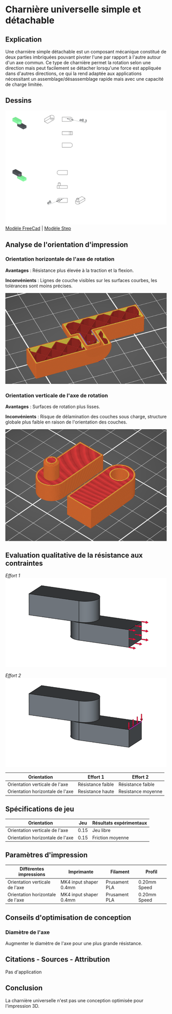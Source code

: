 # Charnière universelle simple et détachable
## Explication
Une charnière simple détachable est un composant mécanique constitué de deux parties imbriquées pouvant pivoter l'une par rapport à l'autre autour d'un axe commun. Ce type de charnière permet la rotation selon une direction mais peut facilement se détacher lorsqu'une force est appliquée dans d'autres directions, ce qui la rend adaptée aux applications nécessitant un assemblage/désassemblage rapide mais avec une capacité de charge limitée.

## Dessins
![Dessin d'une charnière universelle simple et détachable](./hinge-rotation-simple.svg)
[Modèle FreeCad](./hinge-rotation-simple.FCStd) | [Modèle Step](./hinge-rotation-simple.step)

## Analyse de l'orientation d'impression
### Orientation horizontale de l'axe de rotation
__Avantages__ : Résistance plus élevée à la traction et la flexion.

__Inconvénients__ : Lignes de couche visibles sur les surfaces courbes, les tolérances sont moins précises.

![Orientation horizontale](./Orientation-horizontale.png)

### Orientation verticale de l'axe de rotation
__Avantages__ : Surfaces de rotation plus lisses.

__Inconvénients__ : Risque de délamination des couches sous charge, structure globale plus faible en raison de l'orientation des couches.

![Orientation verticale](./Orientation-verticale.png)

## Evaluation qualitative de la résistance aux contraintes
*Effort 1*
![Effort n°1](./Force-1.png)

*Effort 2*
![Effort n°2](./Force-2.png)

| Orientation                       | Effort 1          | Effort 2           |
| --------------------------------- | ----------------- | ------------------ |
| Orientation verticale de l'axe    | Résistance faible | Résistance faible  |
| Orientation horizontale de l'axe  | Resistance haute  | Resistance moyenne |

## Spécifications de jeu
| Orientation                       | Jeu          | Résultats expérimentaux           |
| --------------------------------- | ----------------- | ------------------ |
| Orientation verticale de l'axe    | 0.15 | Jeu libre  |
| Orientation horizontale de l'axe  | 0.15  | Friction moyenne |


## Paramètres d'impression

| Différentes impressions           | Imprimante             | Filament      | Profil           |
| --------------------------------- | ---------------------- | ------------- | ------------- |
| Orientation verticale de l'axe    | MK4 input shaper 0.4mm | Prusament PLA | 0.20mm Speed |
| Orientation horizontale de l'axe  | MK4 input shaper 0.4mm | Prusament PLA | 0.20mm Speed  |


## Conseils d'optimisation de conception
### Diamètre de l'axe
Augmenter le diamètre de l'axe pour une plus grande résistance.

## Citations - Sources - Attribution
Pas d'application

## Conclusion
La charnière universelle n'est pas une conception optimisée pour l'impression 3D.
